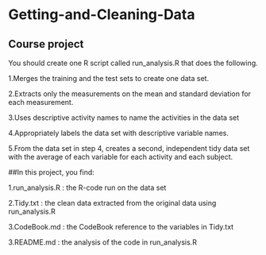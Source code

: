 # Getting-and-Cleaning-Data
## Course project

You should create one R script called run_analysis.R that does the following.

1.Merges the training and the test sets to create one data set.

2.Extracts only the measurements on the mean and standard deviation for each measurement.

3.Uses descriptive activity names to name the activities in the data set

4.Appropriately labels the data set with descriptive variable names.

5.From the data set in step 4, creates a second, independent tidy data set with the average of each variable for each activity and each subject.

##In this project, you find:

1.run_analysis.R : the R-code run on the data set

2.Tidy.txt : the clean data extracted from the original data using run_analysis.R

3.CodeBook.md : the CodeBook reference to the variables in Tidy.txt

3.README.md : the analysis of the code in run_analysis.R
